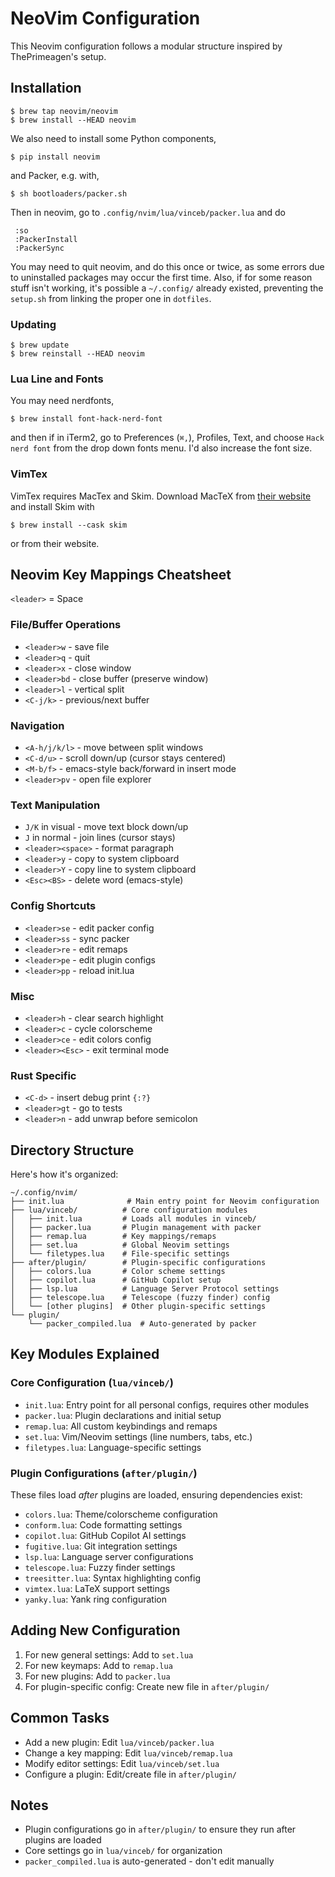 # NeoVim Configuration

This Neovim configuration follows a modular structure inspired by ThePrimeagen's setup.

## Installation

    $ brew tap neovim/neovim
    $ brew install --HEAD neovim

We also need to install some Python components,

    $ pip install neovim

and Packer, e.g. with,

    $ sh bootloaders/packer.sh

Then in neovim, go to `.config/nvim/lua/vinceb/packer.lua` and do

     :so
     :PackerInstall
     :PackerSync

You may need to quit neovim, and do this once or twice, as some errors 
due to uninstalled packages may occur the first time. Also, if for some 
reason stuff isn't working, it's possible a `~/.config/` already existed,
preventing the `setup.sh` from linking the proper one in `dotfiles`.

### Updating

    $ brew update
    $ brew reinstall --HEAD neovim

### Lua Line and Fonts

You may need nerdfonts,

    $ brew install font-hack-nerd-font

and then if in iTerm2, go to Preferences (`⌘,`),
Profiles, Text, and choose `Hack nerd font`
from the drop down fonts menu. I'd also increase
the font size.

### VimTex

VimTex requires MacTex and Skim. Download
MacTeX from [their website](https://www.tug.org/mactex/mactex-download.html)
and install Skim with

    $ brew install --cask skim

or from their website.

## Neovim Key Mappings Cheatsheet

`<leader>` = Space

### File/Buffer Operations
- `<leader>w` - save file
- `<leader>q` - quit
- `<leader>x` - close window
- `<leader>bd` - close buffer (preserve window)
- `<leader>l` - vertical split
- `<C-j/k>` - previous/next buffer

### Navigation
- `<A-h/j/k/l>` - move between split windows
- `<C-d/u>` - scroll down/up (cursor stays centered)
- `<M-b/f>` - emacs-style back/forward in insert mode
- `<leader>pv` - open file explorer

### Text Manipulation
- `J/K` in visual - move text block down/up
- `J` in normal - join lines (cursor stays)
- `<leader><space>` - format paragraph
- `<leader>y` - copy to system clipboard
- `<leader>Y` - copy line to system clipboard
- `<Esc><BS>` - delete word (emacs-style)

### Config Shortcuts
- `<leader>se` - edit packer config
- `<leader>ss` - sync packer
- `<leader>re` - edit remaps
- `<leader>pe` - edit plugin configs
- `<leader>pp` - reload init.lua

### Misc
- `<leader>h` - clear search highlight
- `<leader>c` - cycle colorscheme
- `<leader>ce` - edit colors config
- `<leader><Esc>` - exit terminal mode

### Rust Specific
- `<C-d>` - insert debug print `{:?}`
- `<leader>gt` - go to tests
- `<leader>n` - add unwrap before semicolon

## Directory Structure

Here's how it's organized:

```
~/.config/nvim/
├── init.lua              # Main entry point for Neovim configuration
├── lua/vinceb/          # Core configuration modules
│   ├── init.lua         # Loads all modules in vinceb/
│   ├── packer.lua       # Plugin management with packer
│   ├── remap.lua        # Key mappings/remaps
│   ├── set.lua          # Global Neovim settings
│   └── filetypes.lua    # File-specific settings
├── after/plugin/        # Plugin-specific configurations
│   ├── colors.lua       # Color scheme settings
│   ├── copilot.lua      # GitHub Copilot setup
│   ├── lsp.lua          # Language Server Protocol settings
│   ├── telescope.lua    # Telescope (fuzzy finder) config
│   └── [other plugins]  # Other plugin-specific settings
└── plugin/
    └── packer_compiled.lua  # Auto-generated by packer
```

## Key Modules Explained

### Core Configuration (`lua/vinceb/`)
- `init.lua`: Entry point for all personal configs, requires other modules
- `packer.lua`: Plugin declarations and initial setup
- `remap.lua`: All custom keybindings and remaps
- `set.lua`: Vim/Neovim settings (line numbers, tabs, etc.)
- `filetypes.lua`: Language-specific settings

### Plugin Configurations (`after/plugin/`)
These files load *after* plugins are loaded, ensuring dependencies exist:
- `colors.lua`: Theme/colorscheme configuration
- `conform.lua`: Code formatting settings
- `copilot.lua`: GitHub Copilot AI settings
- `fugitive.lua`: Git integration settings
- `lsp.lua`: Language server configurations
- `telescope.lua`: Fuzzy finder settings
- `treesitter.lua`: Syntax highlighting config
- `vimtex.lua`: LaTeX support settings
- `yanky.lua`: Yank ring configuration

## Adding New Configuration

1. For new general settings: Add to `set.lua`
2. For new keymaps: Add to `remap.lua`
3. For new plugins: Add to `packer.lua`
4. For plugin-specific config: Create new file in `after/plugin/`

## Common Tasks

- Add a new plugin: Edit `lua/vinceb/packer.lua`
- Change a key mapping: Edit `lua/vinceb/remap.lua`
- Modify editor settings: Edit `lua/vinceb/set.lua`
- Configure a plugin: Edit/create file in `after/plugin/`

## Notes
- Plugin configurations go in `after/plugin/` to ensure they run after plugins are loaded
- Core settings go in `lua/vinceb/` for organization
- `packer_compiled.lua` is auto-generated - don't edit manually
